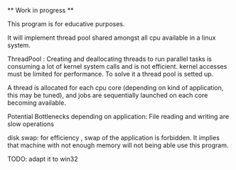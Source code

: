 ** Work in progress **

This program is for educative purposes.

It will implement thread pool shared amongst all cpu available in a linux system.

ThreadPool :
Creating and deallocating threads to run parallel tasks is  consuming a lot of kernel system calls  and is not efficient.
kernel accesses must be limited for performance.
To solve it  a thread pool is setted up.

A thread is allocated for each cpu core (depending on kind of application, this may be tuned), and jobs are sequentially launched on each core becoming available.

Potential Bottlenecks depending on application:
File reading and writing are slow operations

disk swap:
for efficiency , swap of the application is forbidden.
It implies that machine with not enough memory will not being able use this program.

TODO: adapt it to win32
